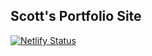 ## Scott's Portfolio Site

[![Netlify Status](https://api.netlify.com/api/v1/badges/f07f41d1-f729-4c09-8591-c0c2bae17824/deploy-status)](https://app.netlify.com/sites/pedantic-beaver-ed7a3f/deploys)
